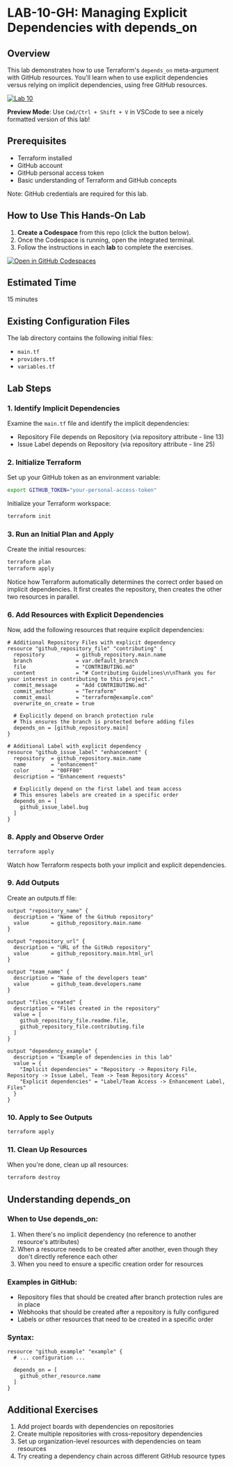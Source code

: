 # LAB-10-GH: Managing Explicit Dependencies with depends_on

## Overview
This lab demonstrates how to use Terraform's `depends_on` meta-argument with GitHub resources. You'll learn when to use explicit dependencies versus relying on implicit dependencies, using free GitHub resources.

[![Lab 10](https://github.com/btkrausen/terraform-testing/actions/workflows/github_lab_validation.yml/badge.svg?branch=main)](https://github.com/btkrausen/terraform-testing/actions/workflows/github_lab_validation.yml)

**Preview Mode**: Use `Cmd/Ctrl + Shift + V` in VSCode to see a nicely formatted version of this lab!

## Prerequisites
- Terraform installed
- GitHub account
- GitHub personal access token
- Basic understanding of Terraform and GitHub concepts

Note: GitHub credentials are required for this lab.

## How to Use This Hands-On Lab

1. **Create a Codespace** from this repo (click the button below).  
2. Once the Codespace is running, open the integrated terminal.
3. Follow the instructions in each **lab** to complete the exercises.

[![Open in GitHub Codespaces](https://github.com/codespaces/badge.svg)](https://codespaces.new/btkrausen/terraform-codespaces)

## Estimated Time
15 minutes

## Existing Configuration Files

The lab directory contains the following initial files:

 - `main.tf`
 - `providers.tf`
 - `variables.tf`

## Lab Steps

### 1. Identify Implicit Dependencies

Examine the `main.tf` file and identify the implicit dependencies:
- Repository File depends on Repository (via repository attribute - line 13)
- Issue Label depends on Repository (via repository attribute - line 25)

### 2. Initialize Terraform

Set up your GitHub token as an environment variable:
```bash
export GITHUB_TOKEN="your-personal-access-token"
```

Initialize your Terraform workspace:
```bash
terraform init
```

### 3. Run an Initial Plan and Apply

Create the initial resources:
```bash
terraform plan
terraform apply
```

Notice how Terraform automatically determines the correct order based on implicit dependencies. It first creates the repository, then creates the other two resources in parallel.

### 6. Add Resources with Explicit Dependencies

Now, add the following resources that require explicit dependencies:

```hcl
# Additional Repository Files with explicit dependency
resource "github_repository_file" "contributing" {
  repository          = github_repository.main.name
  branch              = var.default_branch
  file                = "CONTRIBUTING.md"
  content             = "# Contributing Guidelines\n\nThank you for your interest in contributing to this project."
  commit_message      = "Add CONTRIBUTING.md"
  commit_author       = "Terraform"
  commit_email        = "terraform@example.com"
  overwrite_on_create = true

  # Explicitly depend on branch protection rule
  # This ensures the branch is protected before adding files
  depends_on = [github_repository.main]
}

# Additional Label with explicit dependency
resource "github_issue_label" "enhancement" {
  repository  = github_repository.main.name
  name        = "enhancement"
  color       = "00FF00"
  description = "Enhancement requests"
  
  # Explicitly depend on the first label and team access
  # This ensures labels are created in a specific order
  depends_on = [
    github_issue_label.bug
  ]
}
```

### 8. Apply and Observe Order
```bash
terraform apply
```

Watch how Terraform respects both your implicit and explicit dependencies.

### 9. Add Outputs

Create an outputs.tf file:

```hcl
output "repository_name" {
  description = "Name of the GitHub repository"
  value       = github_repository.main.name
}

output "repository_url" {
  description = "URL of the GitHub repository"
  value       = github_repository.main.html_url
}

output "team_name" {
  description = "Name of the developers team"
  value       = github_team.developers.name
}

output "files_created" {
  description = "Files created in the repository"
  value = [
    github_repository_file.readme.file,
    github_repository_file.contributing.file
  ]
}

output "dependency_example" {
  description = "Example of dependencies in this lab"
  value = {
    "Implicit dependencies" = "Repository -> Repository File, Repository -> Issue Label, Team -> Team Repository Access"
    "Explicit dependencies" = "Label/Team Access -> Enhancement Label, Files"
  }
}
```

### 10. Apply to See Outputs
```bash
terraform apply
```

### 11. Clean Up Resources

When you're done, clean up all resources:
```bash
terraform destroy
```

## Understanding depends_on

### When to Use depends_on:
1. When there's no implicit dependency (no reference to another resource's attributes)
2. When a resource needs to be created after another, even though they don't directly reference each other
3. When you need to ensure a specific creation order for resources

### Examples in GitHub:
- Repository files that should be created after branch protection rules are in place
- Webhooks that should be created after a repository is fully configured
- Labels or other resources that need to be created in a specific order

### Syntax:
```hcl
resource "github_example" "example" {
  # ... configuration ...
  
  depends_on = [
    github_other_resource.name
  ]
}
```

## Additional Exercises

1. Add project boards with dependencies on repositories
2. Create multiple repositories with cross-repository dependencies
3. Set up organization-level resources with dependencies on team resources
4. Try creating a dependency chain across different GitHub resource types
